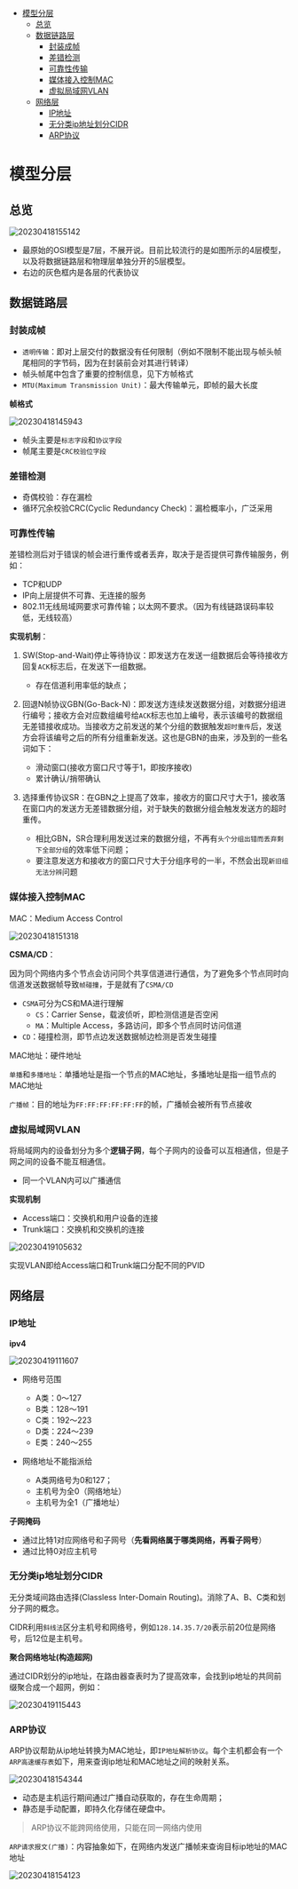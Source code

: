 - [模型分层](#模型分层)
  - [总览](#总览)
  - [数据链路层](#数据链路层)
    - [封装成帧](#封装成帧)
    - [差错检测](#差错检测)
    - [可靠性传输](#可靠性传输)
    - [媒体接入控制MAC](#媒体接入控制mac)
    - [虚拟局域网VLAN](#虚拟局域网vlan)
  - [网络层](#网络层)
    - [IP地址](#ip地址)
    - [无分类ip地址划分CIDR](#无分类ip地址划分cidr)
    - [ARP协议](#arp协议)

# 模型分层

## 总览

![20230418155142](https://raw.githubusercontent.com/PercivalYang/imgsSaving/main/imgs/20230418155142.png)

- 最原始的OSI模型是7层，不展开说。目前比较流行的是如图所示的4层模型，以及将数据链路层和物理层单独分开的5层模型。
- 右边的灰色框内是各层的代表协议

## 数据链路层

### 封装成帧

- `透明传输`：即对上层交付的数据没有任何限制（例如不限制不能出现与帧头帧尾相同的字节码，因为在封装前会对其进行转译）
- 帧头帧尾中包含了重要的控制信息，见下方帧格式
- `MTU(Maximum Transmission Unit)`：最大传输单元，即帧的最大长度

**帧格式**

![20230418145943](https://raw.githubusercontent.com/PercivalYang/imgsSaving/main/imgs/20230418145943.png)

- 帧头主要是`标志字段`和`协议字段`
- 帧尾主要是`CRC校验位字段`

### 差错检测

- 奇偶校验：存在漏检
- 循环冗余校验CRC(Cyclic Redundancy Check)：漏检概率小，广泛采用

### 可靠性传输

差错检测后对于错误的帧会进行重传或者丢弃，取决于是否提供可靠传输服务，例如：

- TCP和UDP
- IP向上层提供不可靠、无连接的服务
- 802.11无线局域网要求可靠传输；以太网不要求。（因为有线链路误码率较低，无线较高）

**实现机制**：

1. SW(Stop-and-Wait)停止等待协议：即发送方在发送一组数据后会等待接收方回复`ACK`标志后，在发送下一组数据。
   - 存在信道利用率低的缺点；

2. 回退N帧协议GBN(Go-Back-N)：即发送方连续发送数据分组，对数据分组进行编号；接收方会对应数组编号给`ACK`标志也加上编号，表示该编号的数据组无差错接收成功。当接收方之前发送的某个分组的数据触发`超时重传`后，发送方会将该编号之后的所有分组重新发送。这也是GBN的由来，涉及到的一些名词如下：
   - 滑动窗口(接收方窗口尺寸等于1，即按序接收)
   - 累计确认/捎带确认

3. 选择重传协议SR：在GBN之上提高了效率，接收方的窗口尺寸大于1，接收落在窗口内的发送方无差错数据分组，对于缺失的数据分组会触发发送方的超时重传。
   - 相比GBN，SR合理利用发送过来的数据分组，不再有`头个分组出错而丢弃剩下全部分组`的效率低下问题；
   - 要注意发送方和接收方的窗口尺寸大于分组序号的一半，不然会出现`新旧组无法分辨`问题

### 媒体接入控制MAC

MAC：Medium Access Control

![20230418151318](https://raw.githubusercontent.com/PercivalYang/imgsSaving/main/imgs/20230418151318.png)

**CSMA/CD**：

因为同个网络内多个节点会访问同个共享信道进行通信，为了避免多个节点同时向信道发送数据帧导致`帧碰撞`，于是就有了`CSMA/CD`

- `CSMA`可分为CS和MA进行理解
  - `CS`：Carrier Sense，载波侦听，即检测信道是否空闲
  - `MA`：Multiple Access，多路访问，即多个节点同时访问信道
- `CD`：碰撞检测，即节点边发送数据帧边检测是否发生碰撞

MAC地址：硬件地址

`单播`和`多播地址`：单播地址是指一个节点的MAC地址，多播地址是指一组节点的MAC地址

`广播帧`：目的地址为`FF:FF:FF:FF:FF:FF`的帧，广播帧会被所有节点接收

### 虚拟局域网VLAN

将局域网内的设备划分为多个**逻辑子网**，每个子网内的设备可以互相通信，但是子网之间的设备不能互相通信。

- 同一个VLAN内可以广播通信

**实现机制**

- Access端口：交换机和用户设备的连接
- Trunk端口：交换机和交换机的连接

![20230419105632](https://raw.githubusercontent.com/PercivalYang/imgsSaving/main/imgs/20230419105632.png)

实现VLAN即给Access端口和Trunk端口分配不同的PVID

## 网络层

### IP地址

**ipv4**

![20230419111607](https://raw.githubusercontent.com/PercivalYang/imgsSaving/main/imgs/20230419111607.png)

- 网络号范围
  - A类：0～127
  - B类：128～191
  - C类：192～223
  - D类：224～239
  - E类：240～255

- 网络地址不能指派给
  - A类网络号为0和127；
  - 主机号为全0（网络地址）
  - 主机号为全1（广播地址）

**子网掩码**

- 通过比特1对应网络号和子网号（**先看网络属于哪类网络，再看子网号**）
- 通过比特0对应主机号

### 无分类ip地址划分CIDR

无分类域间路由选择(Classless Inter-Domain Routing)。消除了A、B、C类和划分子网的概念。

CIDR利用`斜线法`区分主机号和网络号，例如`128.14.35.7/20`表示前20位是网络号，后12位是主机号。

**聚合网络地址(构造超网)**

通过CIDR划分的ip地址，在路由器查表时为了提高效率，会找到ip地址的共同前缀聚合成一个超网，例如：

![20230419115443](https://raw.githubusercontent.com/PercivalYang/imgsSaving/main/imgs/20230419115443.png)

### ARP协议

ARP协议帮助从ip地址转换为MAC地址，即`IP地址解析协议`。每个主机都会有一个`ARP高速缓存表`如下，用来查询ip地址和MAC地址之间的映射关系。

![20230418154344](https://raw.githubusercontent.com/PercivalYang/imgsSaving/main/imgs/20230418154344.png)

- 动态是主机运行期间通过广播自动获取的，存在生命周期；
- 静态是手动配置，即持久化存储在硬盘中。

> ARP协议不能跨网络使用，只能在同一网络内使用

`ARP请求报文(广播)`：内容抽象如下，在网络内发送广播帧来查询目标ip地址的MAC地址

![20230418154123](https://raw.githubusercontent.com/PercivalYang/imgsSaving/main/imgs/20230418154123.png)
